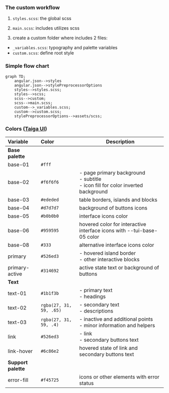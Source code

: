 ### The custom workflow

1. `styles.scss`: the global scss

2. `main.scss`: includes utilizes scss

3. create a custom folder where includes 2 files:

- `_variables.scss`: typography and palette variables
- `custom.scss`: define root style

### Simple flow chart

```mermaid
graph TD;
    angular.json-->styles
    angular.json-->stylePreprocessorOptions
    styles-->styles.scss;
    styles-->scss;
    scss-->custom;
    scss-->main.scss;
    custom-->_variables.scss;
    custom-->custom.scss;
    stylePreprocessorOptions-->assets/scss;
```

### Colors ([Taiga UI](https://taiga-ui.dev/colors))

| Variable            | Color                   | Description                                                                                |
| :------------------ | :---------------------- | ------------------------------------------------------------------------------------------ |
| **Base palette**    |                         |                                                                                            |
| base-01             | `#fff`                  |                                                                                            |
| base-02             | `#f6f6f6`               | - page primary background <br/> - subtitle <br/> - icon fill for color inverted background |
| base-03             | `#ededed`               | table borders, islands and blocks                                                          |
| base-04             | `#d7d7d7`               | background of buttons icons                                                                |
| base-05             | `#b0b0b0`               | interface icons color                                                                      |
| base-06             | `#959595`               | hovered color for interactive interface icons with --tui-base-05 color                     |
| base-08             | `#333`                  | alternative interface icons color                                                          |
| primary             | `#526ed3`               | - hovered island border <br/> - other interactive blocks                                   |
| primary-active      | `#314692`               | active state text or background of buttons                                                 |
| **Text**            |                         |                                                                                            |
| text-01             | `#1b1f3b`               | - primary text <br/> - headings                                                            |
| text-02             | `rgba(27, 31, 59, .65)` | - secondary text <br/> - descriptions                                                      |
| text-03             | `rgba(27, 31, 59, .4)`  | - inactive and additional points <br/> - minor information and helpers                     |
| link                | `#526ed3`               | - link <br/> - secondary buttons text                                                      |
| link-hover          | `#6c86e2`               | hovered state of link and secondary buttons text                                           |
| **Support palette** |                         |                                                                                            |
| error-fill          | `#f45725`               | icons or other elements with error status                                                  |
